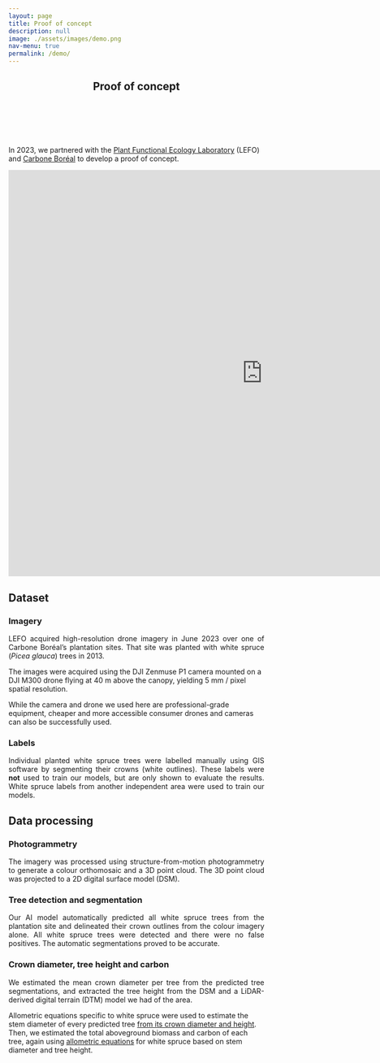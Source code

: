 ```yaml
---
layout: page
title: Proof of concept
description: null
image: ./assets/images/demo.png
nav-menu: true
permalink: /demo/
---
```


<!-- Main -->
<div id="main" class="alt">

<!-- One -->
<section id="one">
	<div class="inner">
		<header class="major">
			<h1>Proof of concept</h1>
		</header>


<br>
<br>


<p>
In 2023, we partnered with the <a href="https://lefo.ca/?lang=en">Plant Functional Ecology Laboratory</a> (LEFO) and <a href="https://carboneboreal.uqac.ca/en/home/">Carbone Boréal</a> to develop a proof of concept.
</p>


<div style="text-align: center;">
<iframe width="1000" height="800" frameborder="0" scrolling="no" marginheight="0" marginwidth="0"
src="https://lefo.maps.arcgis.com/apps/instant/basic/index.html?appid=9fa843c7be0a4b19862bb042698f8097"></iframe>
</div>


<h2> Dataset </h2>

<h3> Imagery </h3>

<p>
<p align="justify">
LEFO acquired high-resolution drone imagery in June 2023 over one of Carbone Boréal’s plantation sites. That site was planted with white spruce (<i>Picea glauca</i>) trees in 2013.  <br>

The images were acquired using the DJI Zenmuse P1 camera mounted on a DJI M300 drone flying at 40 m above the canopy, yielding 5 mm / pixel spatial resolution.  <br>

While the camera and drone we used here are professional-grade equipment, cheaper and more accessible consumer drones and cameras can also be successfully used.  <br>
</p>

<h3> Labels </h3>
<p align="justify">
Individual planted white spruce trees were labelled manually using GIS software by segmenting their crowns (white outlines). These labels were <b>not</b> used to train our models, but are only shown to evaluate the results. White spruce labels from another independent area were used to train our models.
</p>



<h2> Data processing </h2>

<h3> Photogrammetry </h3>

<p align="justify">
The imagery was processed using structure-from-motion photogrammetry to generate a colour orthomosaic and a 3D point cloud. The 3D point cloud was projected to a 2D digital surface model (DSM).
</p>

<h3> Tree detection and segmentation </h3>

<p align="justify">
Our AI model automatically predicted all white spruce trees from the plantation site and delineated their crown outlines from the colour imagery alone. All white spruce trees were detected and there were no false positives. The automatic segmentations proved to be accurate.
</p>

<h3> Crown diameter, tree height and carbon </h3>

<p align="justify">
We estimated the mean crown diameter per tree from the predicted tree segmentations, and extracted the tree height from the DSM and a LiDAR-derived digital terrain (DTM) model we had of the area. <br>

Allometric equations specific to white spruce were used to estimate the stem diameter of every predicted tree <a href="https://onlinelibrary.wiley.com/doi/full/10.1111/gcb.16302">from its crown diameter and height</a>. Then, we estimated the total aboveground biomass and carbon of each tree, again using <a href="https://cdnsciencepub.com/doi/10.1139/x05-112">allometric equations</a> for white spruce based on stem diameter and tree height.
</p>
